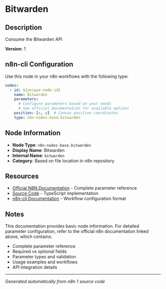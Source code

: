 # Bitwarden

## Description

Consume the Bitwarden API

**Version**: 1

## n8n-cli Configuration

Use this node in your n8n workflows with the following type:

```yaml
nodes:
  - id: ${unique-node-id}
    name: Bitwarden
    parameters:
      # Configure parameters based on your needs
      # See official documentation for available options
    position: [x, y]  # Canvas position coordinates
    type: n8n-nodes-base.bitwarden
```

## Node Information

- **Node Type**: `n8n-nodes-base.bitwarden`
- **Display Name**: Bitwarden
- **Internal Name**: `bitwarden`
- **Category**: Based on file location in n8n repository

## Resources

- [Official N8N Documentation](https://docs.n8n.io/integrations/builtin/app-nodes/n8n-nodes-base.bitwarden/) - Complete parameter reference
- [Source Code](https://github.com/n8n-io/n8n/blob/master/packages/nodes-base/nodes/Bitwarden/Bitwarden.node.ts) - TypeScript implementation
- [n8n-cli Documentation](https://github.com/edenreich/n8n-cli) - Workflow configuration format

## Notes

This documentation provides basic node information. For detailed parameter configuration, 
refer to the official n8n documentation linked above, which contains:

- Complete parameter reference
- Required vs optional fields
- Parameter types and validation
- Usage examples and workflows
- API integration details

---
*Generated automatically from n8n 1 source code*

